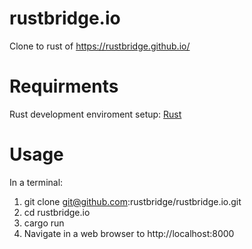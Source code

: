 # rustbridge.io
Clone to rust of https://rustbridge.github.io/

# Requirments 
Rust development enviroment setup: [Rust](https://www.rust-lang.org/en-US/)

# Usage
In a terminal:
1. git clone git@github.com:rustbridge/rustbridge.io.git
2. cd rustbridge.io
3. cargo run
4. Navigate in a web browser to http://localhost:8000
